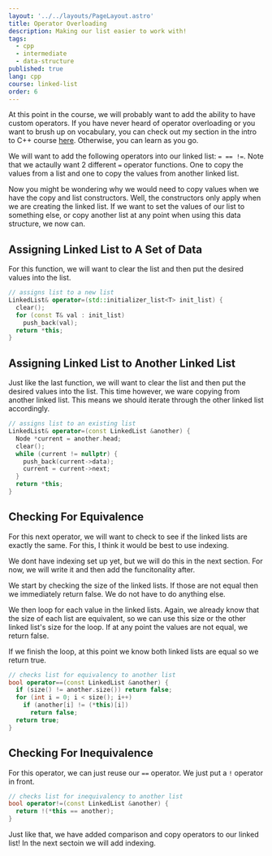 ```yaml
---
layout: '../../layouts/PageLayout.astro'
title: Operator Overloading
description: Making our list easier to work with!
tags:
  - cpp
  - intermediate
  - data-structure
published: true
lang: cpp
course: linked-list
order: 6
---
```


At this point in the course, we will probably want to add the ability to have custom operators. If you have never heard of operator overloading or you want to brush up on vocabulary, you can check out my section in the intro to C++ course [here](https://codesantacruz.com/courses/cpp/cpp-101/operator-overloading). Otherwise, you can learn as you go.

We will want to add the following operators into our linked list: `= == !=`. Note that we actaully want 2 different `=` operator functions. One to copy the values from a list and one to copy the values from another linked list.

Now you might be wondering why we would need to copy values when we have the copy and list constructors. Well, the constructors only apply when we are creating the linked list. If we want to set the values of our list to something else, or copy another list at any point when using this data structure, we now can.

## Assigning Linked List to A Set of Data
For this function, we will want to clear the list and then put the desired values into the list.
```cpp
// assigns list to a new list
LinkedList& operator=(std::initializer_list<T> init_list) {
  clear();
  for (const T& val : init_list)
    push_back(val);
  return *this;
}
```
## Assigning Linked List to Another Linked List
Just like the last function, we will want to clear the list and then put the desired values into the list. This time however, we ware copying from another linked list. This means we should iterate through the other linked list accordingly.
```cpp
// assigns list to an existing list
LinkedList& operator=(const LinkedList &another) {
  Node *current = another.head;
  clear();
  while (current != nullptr) {
    push_back(current->data);
    current = current->next;
  }
  return *this;
}
```
## Checking For Equivalence
For this next operator, we will want to check to see if the linked lists are exactly the same. For this, I think it would be best to use indexing.

We dont have indexing set up yet, but we will do this in the next section. For now, we will write it and then add the funcitonality after.

We start by checking the size of the linked lists. If those are not equal then we immediately return false. We do not have to do anything else.

We then loop for each value in the linked lists. Again, we already know that the size of each list are equivalent, so we can use this size or the other linked list's size for the loop. If at any point the values are not equal, we return false.

If we finish the loop, at this point we know both linked lists are equal so we return true.
```cpp
// checks list for equivalency to another list
bool operator==(const LinkedList &another) {
  if (size() != another.size()) return false;
  for (int i = 0; i < size(); i++)
    if (another[i] != (*this)[i])
      return false;
  return true;
}
```

## Checking For Inequivalence
For this operator, we can just reuse our `==` operator. We just put a `!` operator in front.
```cpp
// checks list for inequivalency to another list
bool operator!=(const LinkedList &another) {
  return !(*this == another);
}
```

Just like that, we have added comparison and copy operators to our linked list! In the next sectoin we will add indexing.